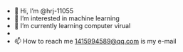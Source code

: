 - 👋 Hi, I’m @hrj-11055
- 👀 I’m interested in machine learning
- 🌱 I’m currently learning computer virual
-
- 📫 How to reach me   1415994589@qq.com is my e-mail

<!---
hrj-11055/hrj-11055 is a ✨ special ✨ repository because its `README.md` (this file) appears on your GitHub profile.
You can click the Preview link to take a look at your changes.
--->
